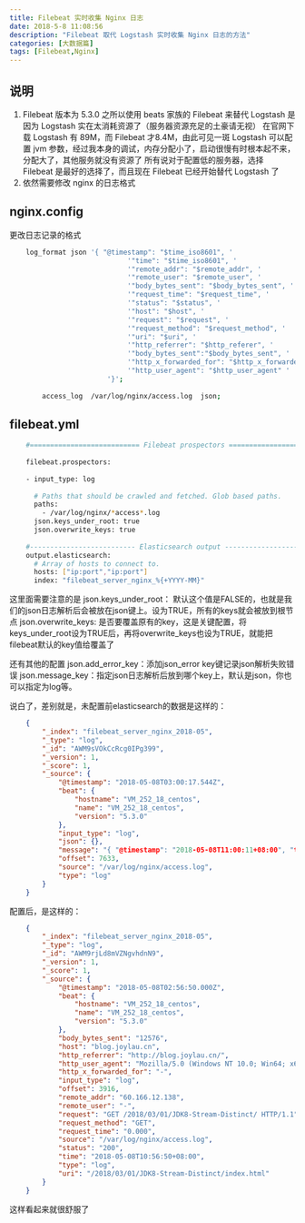 ```yaml
---
title: Filebeat 实时收集 Nginx 日志
date: 2018-5-8 11:08:56
description: "Filebeat 取代 Logstash 实时收集 Nginx 日志的方法"
categories: [大数据篇]
tags: [Filebeat,Nginx]
---
```


<!-- more -->

## 说明
1. Filebeat 版本为 5.3.0
    之所以使用 beats 家族的 Filebeat 来替代 Logstash 是因为 Logstash 实在太消耗资源了（服务器资源充足的土豪请无视）
    在官网下载 Logstash 有 89M，而 Filebeat 才8.4M，由此可见一斑
    Logstash 可以配置 jvm 参数，经过我本身的调试，内存分配小了，启动很慢有时根本起不来，分配大了，其他服务就没有资源了
    所有说对于配置低的服务器，选择 Filebeat 是最好的选择了，而且现在 Filebeat 已经开始替代 Logstash 了
2. 依然需要修改 nginx 的日志格式

## nginx.config
更改日志记录的格式

```` bash
    log_format json '{ "@timestamp": "$time_iso8601", '
                             '"time": "$time_iso8601", '
                             '"remote_addr": "$remote_addr", '
                             '"remote_user": "$remote_user", '
                             '"body_bytes_sent": "$body_bytes_sent", '
                             '"request_time": "$request_time", '
                             '"status": "$status", '
                             '"host": "$host", '
                             '"request": "$request", '
                             '"request_method": "$request_method", '
                             '"uri": "$uri", '
                             '"http_referrer": "$http_referer", '
                             '"body_bytes_sent":"$body_bytes_sent", '
                             '"http_x_forwarded_for": "$http_x_forwarded_for", '
                             '"http_user_agent": "$http_user_agent" '
                        '}';
    
        access_log  /var/log/nginx/access.log  json;

````



## filebeat.yml

``` bash
    #=========================== Filebeat prospectors =============================
    
    filebeat.prospectors:
    
    - input_type: log
    
      # Paths that should be crawled and fetched. Glob based paths.
      paths:
        - /var/log/nginx/*access*.log
      json.keys_under_root: true
      json.overwrite_keys: true
    
    #-------------------------- Elasticsearch output ------------------------------
    output.elasticsearch:
      # Array of hosts to connect to.
      hosts: ["ip:port","ip:port"]
      index: "filebeat_server_nginx_%{+YYYY-MM}"

```
这里面需要注意的是
json.keys_under_root： 默认这个值是FALSE的，也就是我们的json日志解析后会被放在json键上。设为TRUE，所有的keys就会被放到根节点
json.overwrite_keys: 是否要覆盖原有的key，这是关键配置，将keys_under_root设为TRUE后，再将overwrite_keys也设为TRUE，就能把filebeat默认的key值给覆盖了

还有其他的配置
json.add_error_key：添加json_error key键记录json解析失败错误
json.message_key：指定json日志解析后放到哪个key上，默认是json，你也可以指定为log等。


说白了，差别就是，未配置前elasticsearch的数据是这样的：

``` json
    {
    	"_index": "filebeat_server_nginx_2018-05",
    	"_type": "log",
    	"_id": "AWM9sVOkCcRcg0IPg399",
    	"_version": 1,
    	"_score": 1,
    	"_source": {
    		"@timestamp": "2018-05-08T03:00:17.544Z",
    		"beat": {
    			"hostname": "VM_252_18_centos",
    			"name": "VM_252_18_centos",
    			"version": "5.3.0"
    		},
    		"input_type": "log",
    		"json": {},
    		"message": "{ "@timestamp": "2018-05-08T11:00:11+08:00", "time": "2018-05-08T11:00:11+08:00", "remote_addr": "113.16.251.67", "remote_user": "-", "body_bytes_sent": "403", "request_time": "0.000", "status": "200", "host": "blog.joylau.cn", "request": "GET /img/%E7%BD%91%E6%98%93%E4%BA%91%E9%9F%B3%E4%B9%90.png HTTP/1.1", "request_method": "GET", "uri": "/img/\xE7\xBD\x91\xE6\x98\x93\xE4\xBA\x91\xE9\x9F\xB3\xE4\xB9\x90.png", "http_referrer": "http://blog.joylau.cn/css/style.css", "body_bytes_sent":"403", "http_x_forwarded_for": "-", "http_user_agent": "Mozilla/5.0 (Windows NT 10.0; Win64; x64) AppleWebKit/537.36 (KHTML, like Gecko) Chrome/62.0.3202.94 Safari/537.36" }",
    		"offset": 7633,
    		"source": "/var/log/nginx/access.log",
    		"type": "log"
    	}
    }
```

配置后，是这样的：

``` json
    {
    	"_index": "filebeat_server_nginx_2018-05",
    	"_type": "log",
    	"_id": "AWM9rjLd8mVZNgvhdnN9",
    	"_version": 1,
    	"_score": 1,
    	"_source": {
    		"@timestamp": "2018-05-08T02:56:50.000Z",
    		"beat": {
    			"hostname": "VM_252_18_centos",
    			"name": "VM_252_18_centos",
    			"version": "5.3.0"
    		},
    		"body_bytes_sent": "12576",
    		"host": "blog.joylau.cn",
    		"http_referrer": "http://blog.joylau.cn/",
    		"http_user_agent": "Mozilla/5.0 (Windows NT 10.0; Win64; x64) AppleWebKit/537.36 (KHTML, like Gecko) Chrome/66.0.3359.139 Safari/537.36",
    		"http_x_forwarded_for": "-",
    		"input_type": "log",
    		"offset": 3916,
    		"remote_addr": "60.166.12.138",
    		"remote_user": "-",
    		"request": "GET /2018/03/01/JDK8-Stream-Distinct/ HTTP/1.1",
    		"request_method": "GET",
    		"request_time": "0.000",
    		"source": "/var/log/nginx/access.log",
    		"status": "200",
    		"time": "2018-05-08T10:56:50+08:00",
    		"type": "log",
    		"uri": "/2018/03/01/JDK8-Stream-Distinct/index.html"
    	}
    }
```

这样看起来就很舒服了